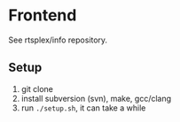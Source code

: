 # Frontend

See rtsplex/info repository.

## Setup

1. git clone
2. install subversion (svn), make, gcc/clang
3. run `./setup.sh`, it can take a while
